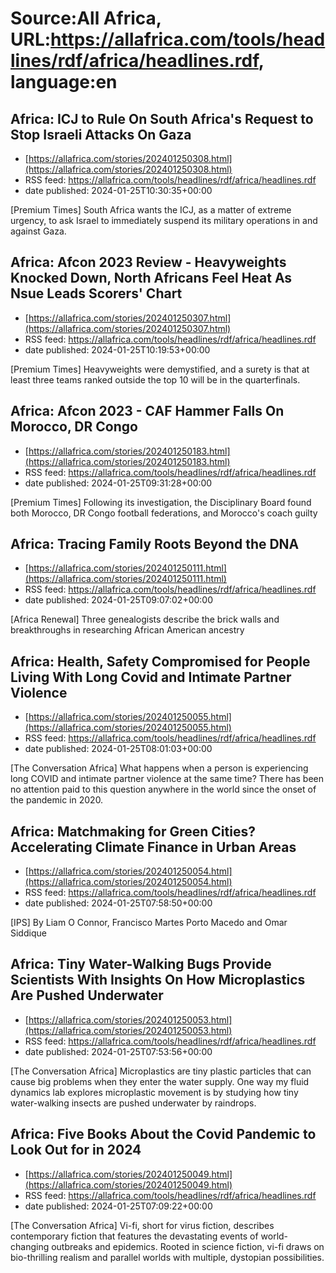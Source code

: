 # Source:All Africa, URL:https://allafrica.com/tools/headlines/rdf/africa/headlines.rdf, language:en

## Africa: ICJ to Rule On South Africa's Request to Stop Israeli Attacks On Gaza
 - [https://allafrica.com/stories/202401250308.html](https://allafrica.com/stories/202401250308.html)
 - RSS feed: https://allafrica.com/tools/headlines/rdf/africa/headlines.rdf
 - date published: 2024-01-25T10:30:35+00:00

[Premium Times] South Africa wants the ICJ, as a matter of extreme urgency, to ask Israel to immediately suspend its military operations in and against Gaza.

## Africa: Afcon 2023 Review - Heavyweights Knocked Down, North Africans Feel Heat As Nsue Leads Scorers' Chart
 - [https://allafrica.com/stories/202401250307.html](https://allafrica.com/stories/202401250307.html)
 - RSS feed: https://allafrica.com/tools/headlines/rdf/africa/headlines.rdf
 - date published: 2024-01-25T10:19:53+00:00

[Premium Times] Heavyweights were demystified, and a surety is that at least three teams ranked outside the top 10 will be in the quarterfinals.

## Africa: Afcon 2023 - CAF Hammer Falls On Morocco, DR Congo
 - [https://allafrica.com/stories/202401250183.html](https://allafrica.com/stories/202401250183.html)
 - RSS feed: https://allafrica.com/tools/headlines/rdf/africa/headlines.rdf
 - date published: 2024-01-25T09:31:28+00:00

[Premium Times] Following its investigation, the Disciplinary Board found both Morocco, DR Congo football federations, and Morocco's coach guilty

## Africa: Tracing Family Roots Beyond the DNA
 - [https://allafrica.com/stories/202401250111.html](https://allafrica.com/stories/202401250111.html)
 - RSS feed: https://allafrica.com/tools/headlines/rdf/africa/headlines.rdf
 - date published: 2024-01-25T09:07:02+00:00

[Africa Renewal] Three genealogists describe the brick walls and breakthroughs in researching African American ancestry

## Africa: Health, Safety Compromised for People Living With Long Covid and Intimate Partner Violence
 - [https://allafrica.com/stories/202401250055.html](https://allafrica.com/stories/202401250055.html)
 - RSS feed: https://allafrica.com/tools/headlines/rdf/africa/headlines.rdf
 - date published: 2024-01-25T08:01:03+00:00

[The Conversation Africa] What happens when a person is experiencing long COVID and intimate partner violence at the same time? There has been no attention paid to this question anywhere in the world since the onset of the pandemic in 2020.

## Africa: Matchmaking for Green Cities? Accelerating Climate Finance in Urban Areas
 - [https://allafrica.com/stories/202401250054.html](https://allafrica.com/stories/202401250054.html)
 - RSS feed: https://allafrica.com/tools/headlines/rdf/africa/headlines.rdf
 - date published: 2024-01-25T07:58:50+00:00

[IPS] By Liam O Connor, Francisco Martes Porto Macedo and Omar Siddique

## Africa: Tiny Water-Walking Bugs Provide Scientists With Insights On How Microplastics Are Pushed Underwater
 - [https://allafrica.com/stories/202401250053.html](https://allafrica.com/stories/202401250053.html)
 - RSS feed: https://allafrica.com/tools/headlines/rdf/africa/headlines.rdf
 - date published: 2024-01-25T07:53:56+00:00

[The Conversation Africa] Microplastics are tiny plastic particles that can cause big problems when they enter the water supply. One way my fluid dynamics lab explores microplastic movement is by studying how tiny water-walking insects are pushed underwater by raindrops.

## Africa: Five Books About the Covid Pandemic to Look Out for in 2024
 - [https://allafrica.com/stories/202401250049.html](https://allafrica.com/stories/202401250049.html)
 - RSS feed: https://allafrica.com/tools/headlines/rdf/africa/headlines.rdf
 - date published: 2024-01-25T07:09:22+00:00

[The Conversation Africa] Vi-fi, short for virus fiction, describes contemporary fiction that features the devastating events of world-changing outbreaks and epidemics. Rooted in science fiction, vi-fi draws on bio-thrilling realism and parallel worlds with multiple, dystopian possibilities.

